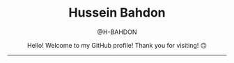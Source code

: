 


<h1 align="center">Hussein Bahdon</h1>
<p align="center"> @H-BAHDON<p/>

<p align="center" dir="auto">
Hello! Welcome to my GitHub profile! Thank you for visiting! <g-emoji class="g-emoji" alias="upside_down_face" fallback-src="https://github.githubassets.com/images/icons/emoji/unicode/1f643.png">🙃</g-emoji>
</p>
<hr>

